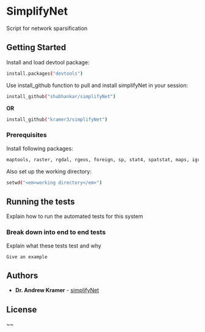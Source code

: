 # SimplifyNet

Script for network sparsification

## Getting Started

Install and load devtool package:
```sh
install.packages("devtools")
```

Use install_github function to pull and install simplifyNet in your session:
```sh
install_github("shubhankar/simplifyNet")
```
<strong>OR</strong>
```sh
install_github("kramer3/simplifyNet")
```

### Prerequisites

Install following packages:
```sh
maptools, raster, rgdal, rgeos, foreign, sp, stat4, spatstat, maps, igraph
```

Also set up the working directory:
```sh
setwd("<em>working directory</em>")
```

## Running the tests

Explain how to run the automated tests for this system

### Break down into end to end tests

Explain what these tests test and why

```
Give an example
```

## Authors

* **Dr. Andrew Kramer** - [simplifyNet](https://github.com/kramer3/simplifyNet)

## License

~~


